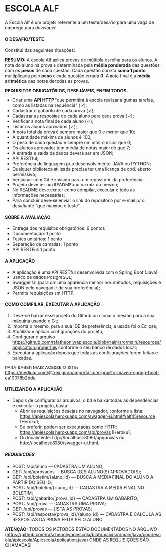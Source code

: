 # ESCOLA ALF

A Escola Alf é um projeto referente a um teste/desafio para uma vaga de emprego para *developer*!

#### O DESAFIO/TESTE

Constitui das seguintes situações:

**RESUMO:** A escola Alf aplica provas de múltipla escolha para os alunos. A nota do
aluno na prova é determinada pela **média ponderada** das questões com os
**pesos** de cada questão. Cada questão correta **soma 1 ponto** multiplicada pelo
**peso** e cada questão errada **0**. A nota final é a **média aritmética** das notas de
todas as provas. 

**REQUISITOS OBRIGATÓRIOS, DESEJÁVEIS, ENFIM TODOS:**

- Criar uma **API HTTP** "que permitirá à escola realizar algumas tarefas, como as listadas na sequência" (✓);
- Cadastrar o gabarito de cada prova (✓);
- Cadastrar as respostas de cada aluno para cada prova (✓);
- Verificar a nota final de cada aluno (✓);
- Listar os alunos aprovados (✓);
- A nota total da prova é sempre maior que 0 e menor que 10;
- A quantidade máxima de alunos é 100;
- O peso de cada questão é sempre um inteiro maior que 0;
- Os alunos aprovados tem média de notas maior do que 7;
- A entrada e saída de dados deverá ser em JSON;
- API RESTful;
- Preferência de linguagem p/ o desenvolvimento: JAVA ou PYTHON;
- Qualquer biblioteca utilizada precisa ter uma licença de cód. aberto permissiva;
- Versionar com Git e enviado para um repositório da preferência;
- Projeto deve ter um README.md na raiz do mesmo;
- No README deve conter como compilar, executar e toda as informações necessárias;
- Para concluir deve-se enviar o link do repositório por e-mail p/ o desafiante "que mandou o teste".

#### SOBRE A AVALIAÇÃO

- Entrega dos requisitos obrigatórios: 6 pontos
- Documentação: 1 ponto
- Testes unitários: 1 ponto
- Separação de camadas: 1 ponto
- API RESTFul: 1 ponto

#### A APLICAÇÃO

- A aplicação é uma API RESTful desenvolvida com o Spring Boot (Java);
- Banco de dados PostgreSQL;
- Swagger UI (para dar uma aparência melhor nos métodos, requisições e JSON pelo navegador de sua preferência);
- Permite requisições em HTTP.

#### COMO COMPILAR, EXECUTAR A APLICAÇÃO

1. Deve-se baixar esse projeto do Github ou clonar o mesmo para a sua máquina usando o Git;
2. Importa o mesmo, para a sua IDE de preferência, a usada foi o Eclipse;
3. Atualizar e aplicar configurações do projeto;
4. Configurar o arquivo https://github.com/rafatheonly/apiescola/blob/main/src/main/resources/application.properties conforme o seu banco de dados local;
5. Executar a aplicação depois que todas as configurações forem feitas e baixadas.

PARA SABER MAIS ACESSE O SITE: https://medium.com/@alex.girao/importar-um-projeto-maven-spring-boot-ea10078b2bde

#### UTILIZANDO A APLICAÇÃO

- Depois de configurar os arquivos, o bd e baixar todas as dependências e executar o projeto, basta:
    - Abrir as requisições desejas no navegador, conforme a lista: https://apiescola.herokuapp.com/swagger-ui.html#/alf45resource (Heroku);
    - Se preferir, podem ser executadas como HTTP: https://apiescola.herokuapp.com/api/provas (Heroku);
    - Ou localmente: http://localhost:8080/api/provas ou http://localhost:8080/swagger-ui.html.

##### REQUISIÇÕES

- POST: /api/aluno — CADASTRA UM ALUNO;
- GET: /api/aprovados — BUSCA (O)S ALUNO(S) APROVADO(S);
- GET: /api/boletim/{aluno_id} — BUSCA A MEDIA FINAL DO ALUNO A PARTIR DO SEU ID;
- POST: /api/boletim/{aluno_id} — CADASTRA A MEDIA FINAL NO BOLETIM;
- POST: /api/gabarito/{prova_id} — CADASTRA UM GABARITO;
- POST: /api/prova — CADASTRA UMA PROVA;
- GET: /api/provas — LISTA AS PROVAS;
- POST: /api/resposta/{prova_id}/{aluno_id} — CADASTRA E CALCULA AS RESPOSTAS DA PROVA FEITA PELO ALUNO.

**ATENÇÃO:** TODOS OS MÉTODOS ESTÃO DOCUMENTADOS NO ARQUIVO (https://github.com/rafatheonly/apiescola/blob/main/src/main/java/com/escola/apiescola/ApiescolaApplication.java) ONDE AS REQUISIÇÕES SÃO CHAMADAS! 
